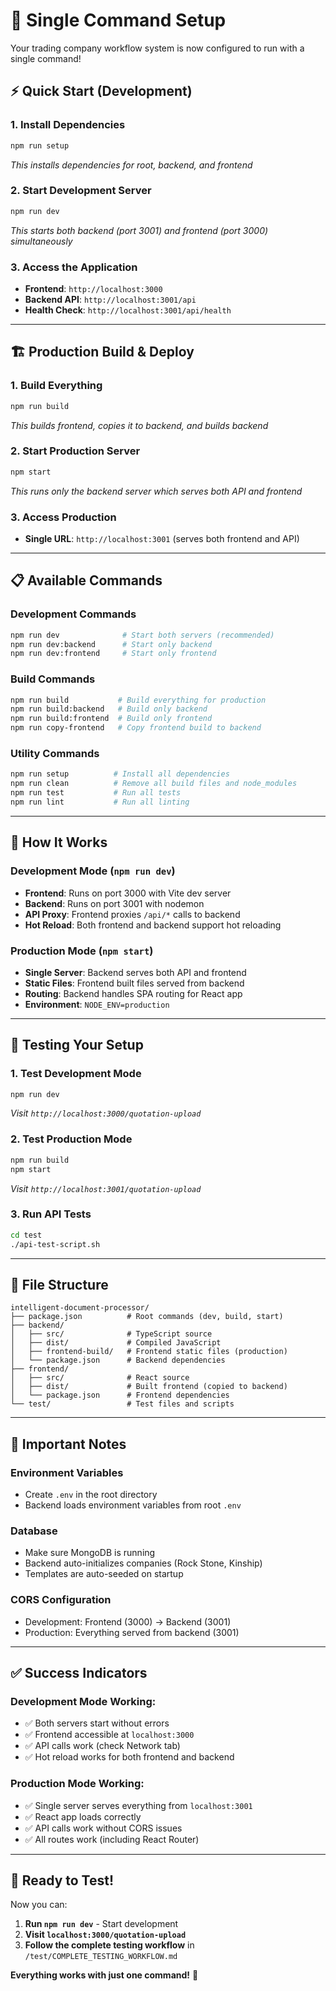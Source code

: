 # 🚀 Single Command Setup

Your trading company workflow system is now configured to run with a single command!

## ⚡ **Quick Start (Development)**

### **1. Install Dependencies**
```bash
npm run setup
```
*This installs dependencies for root, backend, and frontend*

### **2. Start Development Server**
```bash
npm run dev
```
*This starts both backend (port 3001) and frontend (port 3000) simultaneously*

### **3. Access the Application**
- **Frontend**: `http://localhost:3000`
- **Backend API**: `http://localhost:3001/api`
- **Health Check**: `http://localhost:3001/api/health`

---

## 🏗️ **Production Build & Deploy**

### **1. Build Everything**
```bash
npm run build
```
*This builds frontend, copies it to backend, and builds backend*

### **2. Start Production Server**
```bash
npm start
```
*This runs only the backend server which serves both API and frontend*

### **3. Access Production**
- **Single URL**: `http://localhost:3001` (serves both frontend and API)

---

## 📋 **Available Commands**

### **Development Commands**
```bash
npm run dev              # Start both servers (recommended)
npm run dev:backend      # Start only backend
npm run dev:frontend     # Start only frontend
```

### **Build Commands**
```bash
npm run build           # Build everything for production
npm run build:backend   # Build only backend
npm run build:frontend  # Build only frontend
npm run copy-frontend   # Copy frontend build to backend
```

### **Utility Commands**
```bash
npm run setup          # Install all dependencies
npm run clean          # Remove all build files and node_modules
npm run test           # Run all tests
npm run lint           # Run all linting
```

---

## 🔧 **How It Works**

### **Development Mode** (`npm run dev`)
- **Frontend**: Runs on port 3000 with Vite dev server
- **Backend**: Runs on port 3001 with nodemon
- **API Proxy**: Frontend proxies `/api/*` calls to backend
- **Hot Reload**: Both frontend and backend support hot reloading

### **Production Mode** (`npm start`)
- **Single Server**: Backend serves both API and frontend
- **Static Files**: Frontend built files served from backend
- **Routing**: Backend handles SPA routing for React app
- **Environment**: `NODE_ENV=production`

---

## 🧪 **Testing Your Setup**

### **1. Test Development Mode**
```bash
npm run dev
```
*Visit `http://localhost:3000/quotation-upload`*

### **2. Test Production Mode**
```bash
npm run build
npm start
```
*Visit `http://localhost:3001/quotation-upload`*

### **3. Run API Tests**
```bash
cd test
./api-test-script.sh
```

---

## 📁 **File Structure**

```
intelligent-document-processor/
├── package.json          # Root commands (dev, build, start)
├── backend/
│   ├── src/              # TypeScript source
│   ├── dist/             # Compiled JavaScript
│   ├── frontend-build/   # Frontend static files (production)
│   └── package.json      # Backend dependencies
├── frontend/
│   ├── src/              # React source
│   ├── dist/             # Built frontend (copied to backend)
│   └── package.json      # Frontend dependencies
└── test/                 # Test files and scripts
```

---

## 🚨 **Important Notes**

### **Environment Variables**
- Create `.env` in the root directory
- Backend loads environment variables from root `.env`

### **Database**
- Make sure MongoDB is running
- Backend auto-initializes companies (Rock Stone, Kinship)
- Templates are auto-seeded on startup

### **CORS Configuration**
- Development: Frontend (3000) → Backend (3001)
- Production: Everything served from backend (3001)

---

## ✅ **Success Indicators**

### **Development Mode Working:**
- ✅ Both servers start without errors
- ✅ Frontend accessible at `localhost:3000`
- ✅ API calls work (check Network tab)
- ✅ Hot reload works for both frontend and backend

### **Production Mode Working:**
- ✅ Single server serves everything from `localhost:3001`
- ✅ React app loads correctly
- ✅ API calls work without CORS issues
- ✅ All routes work (including React Router)

---

## 🎯 **Ready to Test!**

Now you can:
1. **Run `npm run dev`** - Start development
2. **Visit `localhost:3000/quotation-upload`**
3. **Follow the complete testing workflow** in `/test/COMPLETE_TESTING_WORKFLOW.md`

**Everything works with just one command!** 🚀
